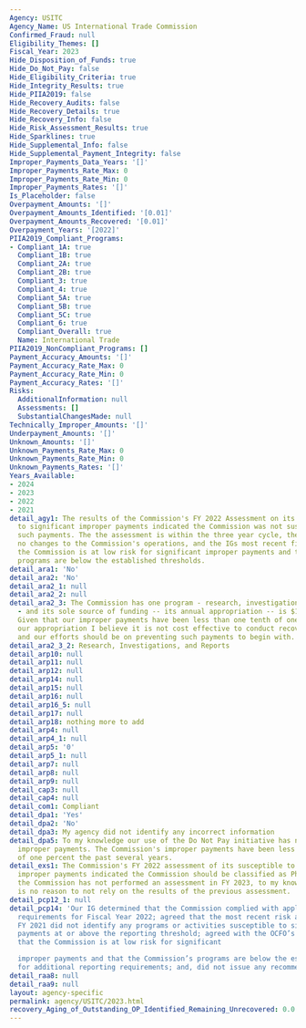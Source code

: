 ```yaml
---
Agency: USITC
Agency_Name: US International Trade Commission
Confirmed_Fraud: null
Eligibility_Themes: []
Fiscal_Year: 2023
Hide_Disposition_of_Funds: true
Hide_Do_Not_Pay: false
Hide_Eligibility_Criteria: true
Hide_Integrity_Results: true
Hide_PIIA2019: false
Hide_Recovery_Audits: false
Hide_Recovery_Details: true
Hide_Recovery_Info: false
Hide_Risk_Assessment_Results: true
Hide_Sparklines: true
Hide_Supplemental_Info: false
Hide_Supplemental_Payment_Integrity: false
Improper_Payments_Data_Years: '[]'
Improper_Payments_Rate_Max: 0
Improper_Payments_Rate_Min: 0
Improper_Payments_Rates: '[]'
Is_Placeholder: false
Overpayment_Amounts: '[]'
Overpayment_Amounts_Identified: '[0.01]'
Overpayment_Amounts_Recovered: '[0.01]'
Overpayment_Years: '[2022]'
PIIA2019_Compliant_Programs:
- Compliant_1A: true
  Compliant_1B: true
  Compliant_2A: true
  Compliant_2B: true
  Compliant_3: true
  Compliant_4: true
  Compliant_5A: true
  Compliant_5B: true
  Compliant_5C: true
  Compliant_6: true
  Compliant_Overall: true
  Name: International Trade
PIIA2019_NonCompliant_Programs: []
Payment_Accuracy_Amounts: '[]'
Payment_Accuracy_Rate_Max: 0
Payment_Accuracy_Rate_Min: 0
Payment_Accuracy_Rates: '[]'
Risks:
  AdditionalInformation: null
  Assessments: []
  SubstantialChangesMade: null
Technically_Improper_Amounts: '[]'
Underpayment_Amounts: '[]'
Unknown_Amounts: '[]'
Unknown_Payments_Rate_Max: 0
Unknown_Payments_Rate_Min: 0
Unknown_Payments_Rates: '[]'
Years_Available:
- 2024
- 2023
- 2022
- 2021
detail_agy1: The results of the Commission's FY 2022 Assessment on its susceptibility
  to significant improper payments indicated the Commission was not susceptible to
  such payments. The the assessment is within the three year cycle, there have been
  no changes to the Commission's operations, and the IGs most recent finding is that
  the Commission is at low risk for significant improper payments and that the Commission’s
  programs are below the established thresholds.
detail_ara1: 'No'
detail_ara2: 'No'
detail_ara2_1: null
detail_ara2_2: null
detail_ara2_3: The Commission has one program - research, investigations, and reports
  - and its sole source of funding -- its annual appropriation -- is $122.4 million.
  Given that our improper payments have been less than one tenth of one percent of
  our appropriation I believe it is not cost effective to conduct recovery audits,
  and our efforts should be on preventing such payments to begin with.
detail_ara2_3_2: Research, Investigations, and Reports
detail_arp10: null
detail_arp11: null
detail_arp12: null
detail_arp14: null
detail_arp15: null
detail_arp16: null
detail_arp16_5: null
detail_arp17: null
detail_arp18: nothing more to add
detail_arp4: null
detail_arp4_1: null
detail_arp5: '0'
detail_arp5_1: null
detail_arp7: null
detail_arp8: null
detail_arp9: null
detail_cap3: null
detail_cap4: null
detail_com1: Compliant
detail_dpa1: 'Yes'
detail_dpa2: 'No'
detail_dpa3: My agency did not identify any incorrect information
detail_dpa5: To my knowledge our use of the Do Not Pay initiative has not reduced
  improper payments. The Commission's improper payments have been less than one-tenth
  of one percent the past several years.
detail_exs1: The Commission's FY 2022 assessment of its susceptible to significant
  improper payments indicated the Commission should be classified as Phase 1. While
  the Commission has not performed an assessment in FY 2023, to my knowledge there
  is no reason to not rely on the results of the previous assessment.
detail_pcp12_1: null
detail_pcp14: 'Our IG determined that the Commission complied with applicable PIIA
  requirements for Fiscal Year 2022; agreed that the most recent risk assessment for
  FY 2021 did not identify any programs or activities susceptible to significant improper
  payments at or above the reporting threshold; agreed with the OCFO’s conclusion
  that the Commission is at low risk for significant

  improper payments and that the Commission’s programs are below the established thresholds
  for additional reporting requirements; and, did not issue any recommendations.'
detail_raa8: null
detail_raa9: null
layout: agency-specific
permalink: agency/USITC/2023.html
recovery_Aging_of_Outstanding_OP_Identified_Remaining_Unrecovered: 0.0
---
```

